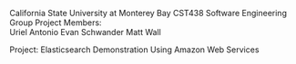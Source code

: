 California State University at Monterey Bay
CST438 Software Engineering Group Project
Members:  
Uriel Antonio
Evan Schwander
Matt Wall

Project: Elasticsearch Demonstration Using Amazon Web Services

